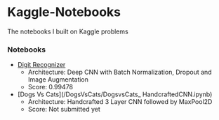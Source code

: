 # Kaggle-Notebooks
The notebooks I built on Kaggle problems

### Notebooks

- [Digit Recognizer](/DigitRecognizer/digitrecognizer.ipynb)
	- Architecture: Deep CNN with Batch Normalization, Dropout and Image Augmentation
	- Score: 0.99478
- [Dogs Vs Cats](/DogsVsCats/DogsvsCats_ HandcraftedCNN.ipynb)
	- Architecture: Handcrafted 3 Layer CNN followed by MaxPool2D
	- Score: Not submitted yet

